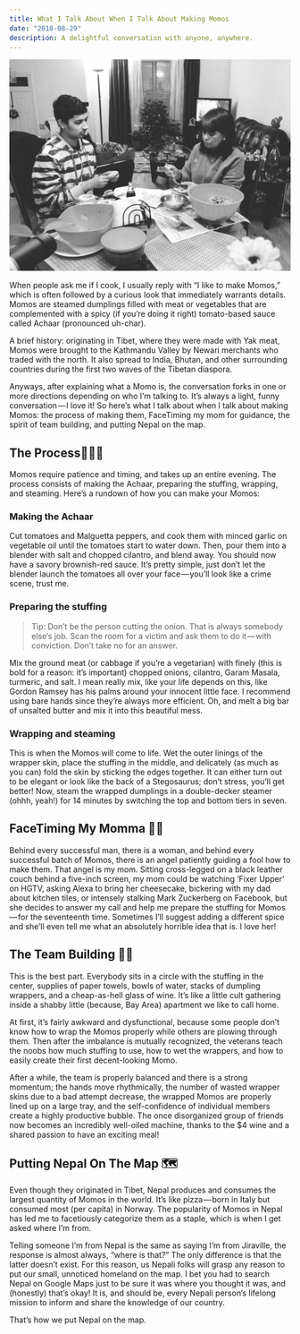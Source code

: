 ```yaml
---
title: What I Talk About When I Talk About Making Momos
date: "2018-08-29"
description: A delightful conversation with anyone, anywhere.
---
```


![Mom teaching Bishal how to make momos](./making-momos.jpg)

When people ask me if I cook, I usually reply with “I like to make Momos,” which is often followed by a curious look that immediately warrants details. Momos are steamed dumplings filled with meat or vegetables that are complemented with a spicy (if you’re doing it right) tomato-based sauce called Achaar (pronounced uh-char).

A brief history: originating in Tibet, where they were made with Yak meat, Momos were brought to the Kathmandu Valley by Newari merchants who traded with the north. It also spread to India, Bhutan, and other surrounding countries during the first two waves of the Tibetan diaspora.

Anyways, after explaining what a Momo is, the conversation forks in one or more directions depending on who I’m talking to. It’s always a light, funny conversation — I love it! So here’s what I talk about when I talk about making Momos: the process of making them, FaceTiming my mom for guidance, the spirit of team building, and putting Nepal on the map.

## The Process👨🏽‍🍳

Momos require patience and timing, and takes up an entire evening. The process consists of making the Achaar, preparing the stuffing, wrapping, and steaming. Here’s a rundown of how you can make your Momos:

### Making the Achaar

Cut tomatoes and Malguetta peppers, and cook them with minced garlic on vegetable oil until the tomatoes start to water down. Then, pour them into a blender with salt and chopped cilantro, and blend away. You should now have a savory brownish-red sauce. It’s pretty simple, just don’t let the blender launch the tomatoes all over your face — you’ll look like a crime scene, trust me.

### Preparing the stuffing

> Tip: Don’t be the person cutting the onion. That is always somebody else’s job. Scan the room for a victim and ask them to do it — with conviction. Don’t take no for an answer.

Mix the ground meat (or cabbage if you’re a vegetarian) with finely (this is bold for a reason: it’s important) chopped onions, cilantro, Garam Masala, turmeric, and salt. I mean really mix, like your life depends on this, like Gordon Ramsey has his palms around your innocent little face. I recommend using bare hands since they’re always more efficient. Oh, and melt a big bar of unsalted butter and mix it into this beautiful mess.

### Wrapping and steaming

This is when the Momos will come to life. Wet the outer linings of the wrapper skin, place the stuffing in the middle, and delicately (as much as you can) fold the skin by sticking the edges together. It can either turn out to be elegant or look like the back of a Stegosaurus; don’t stress, you’ll get better! Now, steam the wrapped dumplings in a double-decker steamer (ohhh, yeah!) for 14 minutes by switching the top and bottom tiers in seven.

## FaceTiming My Momma 👸🏽

Behind every successful man, there is a woman, and behind every successful batch of Momos, there is an angel patiently guiding a fool how to make them. That angel is my mom. Sitting cross-legged on a black leather couch behind a five-inch screen, my mom could be watching ‘Fixer Upper’ on HGTV, asking Alexa to bring her cheesecake, bickering with my dad about kitchen tiles, or intensely stalking Mark Zuckerberg on Facebook, but she decides to answer my call and help me prepare the stuffing for Momos — for the seventeenth time. Sometimes I’ll suggest adding a different spice and she’ll even tell me what an absolutely horrible idea that is. I love her!

## The Team Building 💪🏽

This is the best part. Everybody sits in a circle with the stuffing in the center, supplies of paper towels, bowls of water, stacks of dumpling wrappers, and a cheap-as-hell glass of wine. It’s like a little cult gathering inside a shabby little (because, Bay Area) apartment we like to call home.

At first, it’s fairly awkward and dysfunctional, because some people don’t know how to wrap the Momos properly while others are plowing through them. Then after the imbalance is mutually recognized, the veterans teach the noobs how much stuffing to use, how to wet the wrappers, and how to easily create their first decent-looking Momo.

After a while, the team is properly balanced and there is a strong momentum; the hands move rhythmically, the number of wasted wrapper skins due to a bad attempt decrease, the wrapped Momos are properly lined up on a large tray, and the self-confidence of individual members create a highly productive bubble. The once disorganized group of friends now becomes an incredibly well-oiled machine, thanks to the \$4 wine and a shared passion to have an exciting meal!

## Putting Nepal On The Map 🗺

Even though they originated in Tibet, Nepal produces and consumes the largest quantity of Momos in the world. It’s like pizza — born in Italy but consumed most (per capita) in Norway. The popularity of Momos in Nepal has led me to facetiously categorize them as a staple, which is when I get asked where I’m from.

Telling someone I’m from Nepal is the same as saying I’m from Jiraville, the response is almost always, “where is that?” The only difference is that the latter doesn’t exist. For this reason, us Nepali folks will grasp any reason to put our small, unnoticed homeland on the map. I bet you had to search Nepal on Google Maps just to be sure it was where you thought it was, and (honestly) that’s okay! It is, and should be, every Nepali person’s lifelong mission to inform and share the knowledge of our country.

That’s how we put Nepal on the map.
